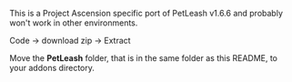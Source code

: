 This is a Project Ascension specific port of PetLeash v1.6.6 and probably won't work in other environments.

Code -> download zip -> Extract

Move the **PetLeash** folder, that is in the same folder as this README, to your addons directory.
